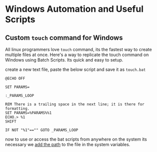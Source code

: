 # Windows Automation and Useful Scripts


## Custom `touch` command for Windows 
All linux programmers love `touch` command, its the fastest way to create multiple files at once. Here's a way to replicate the touch command on Windows using Batch Scripts.
Its quick and easy to setup.

create a new text file, paste the below script and save it as `touch.bat `

```batch 
@ECHO OFF

SET PARAMS=

:_PARAMS_LOOP

REM There is a trailing space in the next line; it is there for formatting.
SET PARAMS=%PARAMS%%1 
ECHO.> %1
SHIFT

IF NOT "%1"=="" GOTO _PARAMS_LOOP
```

now to use or access the bat scripts from anywhere on the system its necessary we [add the path](https://java.com/en/download/help/path.html) to the file in the system variables.

